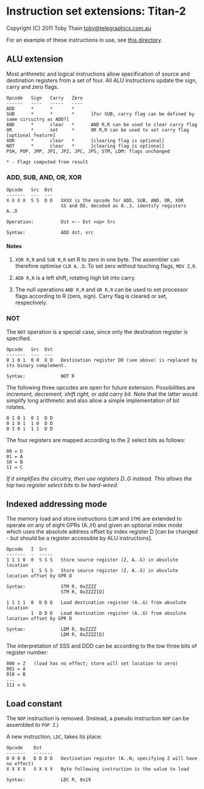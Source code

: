 # Instruction set extensions: Titan-2 #

Copyright (C) 2011 Toby Thain <toby@telegraphics.com.au>


For an example of these instructions in use, see [this directory](titan2/).


## ALU extension ##

Most arithmetic and logical instructions allow specification of source and destination
registers from a set of four. All ALU instructions update the sign, carry and zero flags.

    Opcode   Sign   Carry   Zero
    ------   ----   -----   ----
    ADD      *      *       *      
    SUB      *      *       *      [For SUB, carry flag can be defined by same circuitry as ADD?]
    AND      *      clear   *      AND R,R can be used to clear carry flag
    OR       *      set     *      OR R,R can be used to set carry flag     [optional feature]
    XOR      *      clear   *      [clearing flag is optional]
    NOT      *      clear   *      [clearing flag is optional]
    PSH, POP, JMP, JPI, JPZ, JPC, JPS, STM, LDM: flags unchanged
    
    * - Flags computed from result

### ADD, SUB, AND, OR, XOR ###

    Opcode   Src  Dst
    -------  ---  ---
    X X X X  S S  D D   XXXX is the opcode for ADD, SUB, AND, OR, XOR
                        SS and DD, decoded as 0..3, identify registers A..D

    Operation:          Dst <-- Dst <op> Src

    Syntax:             ADD dst, src

#### Notes ####

1.  `XOR R,R` and `SUB R,R` set R to zero in one byte. The assembler can therefore optimise
    `CLR A..D`. To set zero without touching flags, `MOV Z,R`.

2.  `ADD R,R` is a left shift, rotating high bit into carry.

3.  The null operations `AND R,R` and `OR R,R` can be used to set processor flags according to R
    (zero, sign). Carry flag is cleared or set, respectively.

### NOT ###

The `NOT` operation is a special case, since only the destination register is specified.

    Opcode   Src  Dst
    -------  ---  ---
    0 1 0 1  0 0  D D   Destination register DD (see above) is replaced by its binary complement.
    
    Syntax:             NOT R

The following three opcodes are open for future extension. Possibilities are *increment, decrement, 
shift right,* or *add carry bit.* Note that the latter would simplify long arithmetic
and also allow a simple implementation of bit rotates.

    0 1 0 1  0 1  D D
    0 1 0 1  1 0  D D
    0 1 0 1  1 1  D D

The four registers are mapped according to the 2 select bits as follows:

    00 = D
    01 = A
    10 = B
    11 = C

*If it simplifies the circuitry, then use registers D..G instead. This allows the top two register select bits
to be hard-wired.*

## Indexed addressing mode ##

The memory load and store instructions (`LDM` and `STM`) are extended to operate on
any of eight GPRs (A..H) and given an optional index mode which uses the absolute address
offset by index register D [can be changed - but should be a register accessible by ALU instructions].

    Opcode   I  Src
    -------  -  -----
    1 1 1 0  0  S S S   Store source register (Z, A..G) in absolute location
             1  S S S   Store source register (Z, A..G) in absolute location offset by GPR D

    Syntax:             STM R, 0xZZZZ
                        STM R, 0xZZZZ[D]

    1 1 1 1  0  D D D   Load destination register (A..G) from absolute location
             1  D D D   Load destination register (A..G) from absolute location offset by GPR D

    Syntax:             LDM R, 0xZZZZ
                        LDM R, 0xZZZZ[D]

The interpretation of SSS and DDD can be according to the low three bits of register number:

    000 = Z   (load has no effect; store will set location to zero)
    001 = A
    010 = B
    ...
    111 = G


## Load constant ##

The `NOP` instruction is removed. (Instead, a pseudo instruction `NOP` can be assembled to `POP Z`.)

A new instruction, `LDC`, takes its place:

    Opcode    Dst
    -------   -------
    0 0 0 0   D D D D   Destination register (A..N; specifying Z will have no effect)
    X X X X   X X X X   Byte following instruction is the value to load
    
    Syntax:             LDC R, 0x19
